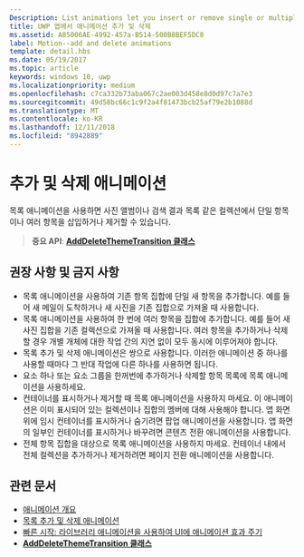 ```yaml
---
Description: List animations let you insert or remove single or multiple items from a collection, such as a photo album or a list of search results.
title: UWP 앱에서 애니메이션 추가 및 삭제
ms.assetid: A85006AE-4992-457a-B514-500B8BEF5DC8
label: Motion--add and delete animations
template: detail.hbs
ms.date: 05/19/2017
ms.topic: article
keywords: windows 10, uwp
ms.localizationpriority: medium
ms.openlocfilehash: c7ca332b73aba067c2ae003d458e8d0d97c7a7e3
ms.sourcegitcommit: 49d58bc66c1c9f2a4f81473bcb25af79e2b1088d
ms.translationtype: MT
ms.contentlocale: ko-KR
ms.lasthandoff: 12/11/2018
ms.locfileid: "8942889"
---
```

# <a name="add-and-delete-animations"></a>추가 및 삭제 애니메이션



목록 애니메이션을 사용하면 사진 앨범이나 검색 결과 목록 같은 컬렉션에서 단일 항목이나 여러 항목을 삽입하거나 제거할 수 있습니다.

> **중요 API**: [**AddDeleteThemeTransition 클래스**](https://msdn.microsoft.com/library/windows/apps/br243048)


## <a name="dos-and-donts"></a>권장 사항 및 금지 사항


-   목록 애니메이션을 사용하여 기존 항목 집합에 단일 새 항목을 추가합니다. 예를 들어 새 메일이 도착하거나 새 사진을 기존 집합으로 가져올 때 사용합니다.
-   목록 애니메이션을 사용하여 한 번에 여러 항목을 집합에 추가합니다. 예를 들어 새 사진 집합을 기존 컬렉션으로 가져올 때 사용합니다. 여러 항목을 추가하거나 삭제할 경우 개별 개체에 대한 작업 간의 지연 없이 모두 동시에 이루어져야 합니다.
-   목록 추가 및 삭제 애니메이션은 쌍으로 사용합니다. 이러한 애니메이션 중 하나를 사용할 때마다 그 반대 작업에 다른 하나를 사용하면 됩니다.
-   요소 하나 또는 요소 그룹을 한꺼번에 추가하거나 삭제할 항목 목록에 목록 애니메이션을 사용하세요.
-   컨테이너를 표시하거나 제거할 때 목록 애니메이션을 사용하지 마세요. 이 애니메이션은 이미 표시되어 있는 컬렉션이나 집합의 멤버에 대해 사용해야 합니다. 앱 화면 위에 임시 컨테이너를 표시하거나 숨기려면 팝업 애니메이션을 사용합니다. 앱 화면의 일부인 컨테이너를 표시하거나 바꾸려면 콘텐츠 전환 애니메이션을 사용합니다.
-   전체 항목 집합을 대상으로 목록 애니메이션을 사용하지 마세요. 컨테이너 내에서 전체 컬렉션을 추가하거나 제거하려면 페이지 전환 애니메이션을 사용합니다.



## <a name="related-articles"></a>관련 문서

* [애니메이션 개요](https://msdn.microsoft.com/library/windows/apps/mt187350)
* [목록 추가 및 삭제 애니메이션](https://msdn.microsoft.com/library/windows/apps/xaml/jj649430)
* [빠른 시작: 라이브러리 애니메이션을 사용하여 UI에 애니메이션 효과 주기](https://msdn.microsoft.com/library/windows/apps/xaml/hh452703)
* [**AddDeleteThemeTransition 클래스**](https://msdn.microsoft.com/library/windows/apps/br243048)

 

 




